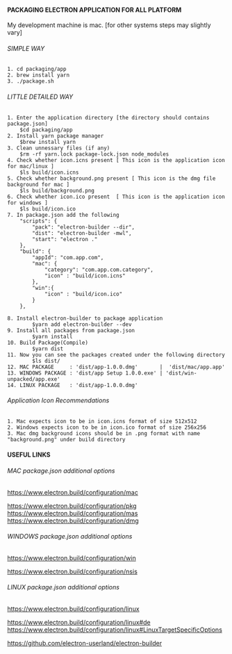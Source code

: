 #### PACKAGING ELECTRON APPLICATION FOR ALL PLATFORM

My development machine is mac. [for other systems steps may slightly vary]

###### SIMPLE WAY
    1. cd packaging/app
    2. brew install yarn
    3. ./package.sh


###### LITTLE DETAILED WAY
    1. Enter the application directory [the directory should contains package.json]
        $cd packaging/app
    2. Install yarn package manager
        $brew install yarn
    3. Clean unnessary files (if any)
        $rm -rf yarn.lock package-lock.json node_modules
    4. Check whether icon.icns present [ This icon is the application icon for mac/linux ]
        $ls build/icon.icns  
    5. Check whether background.png present [ This icon is the dmg file background for mac ]
        $ls build/background.png
    6. Check whether icon.ico present  [ This icon is the application icon for windows ]
        $ls build/icon.ico
    7. In package.json add the following
        "scripts": {
            "pack": "electron-builder --dir",
            "dist": "electron-builder -mwl",
            "start": "electron ."
        },
        "build": {
            "appId": "com.app.com",
            "mac": {
                "category": "com.app.com.category",
                "icon" : "build/icon.icns"
            },
            "win":{
                "icon" : "build/icon.ico"
            }
        },

    8. Install electron-builder to package application
            $yarn add electron-builder --dev 
    9. Install all packages from package.json
            $yarn install
    10. Build Package(Compile)
            $yarn dist
    11. Now you can see the packages created under the following directory
            $ls dist/
    12. MAC PACKAGE     : 'dist/app-1.0.0.dmg'       |  'dist/mac/app.app'
    13. WINDOWS PACKAGE : 'dist/app Setup 1.0.0.exe' | 'dist/win-unpacked/app.exe'
    14. LINUX PACKAGE   : 'dist/app-1.0.0.dmg'

###### Application Icon Recommendations

	1. Mac expects icon to be in icon.icns format of size 512x512
    2. Windows expects icon to be in icon.ico format of size 256x256
    3. Mac dmg background icons should be in .png format with name "background.png" under build directory


#### USEFUL LINKS


######  MAC package.json additional options

https://www.electron.build/configuration/mac

https://www.electron.build/configuration/pkg
https://www.electron.build/configuration/mas
https://www.electron.build/configuration/dmg


###### WINDOWS package.json additional options

https://www.electron.build/configuration/win

https://www.electron.build/configuration/nsis

###### LINUX package.json additional options
https://www.electron.build/configuration/linux

https://www.electron.build/configuration/linux#de
https://www.electron.build/configuration/linux#LinuxTargetSpecificOptions

https://github.com/electron-userland/electron-builder

